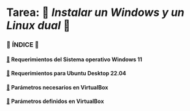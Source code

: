 # **Tarea:** :floppy_disk: *Instalar un Windows y un Linux dual* :floppy_disk:

### :round_pushpin: **ÍNDICE** :round_pushpin:

#### [**:pushpin:**](tarea1/requerimientosW11/README.md) **Requerimientos del Sistema operativo Windows 11**
#### [**:pushpin:**](tarea1/requerimientosUbuntu/README.md) **Requerimientos para Ubuntu Desktop 22.04**
#### [**:pushpin:**](tarea1/parametrosNecesarios/README.md) **Parámetros necesarios en VirtualBox**
#### [**:pushpin:**](tarea1/parametrosDefinidos/README.md) **Parámetros definidos en VirtualBox**
